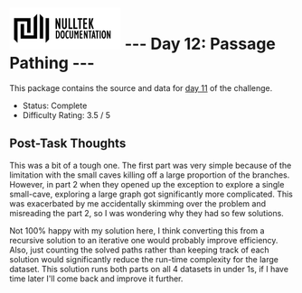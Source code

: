 # ![NullTek Documentation](../../resources/NullTekDocumentationLogo.png) --- Day 12: Passage Pathing ---

This package contains the source and data for [day 11](https://adventofcode.com/2021/day/11) of the challenge.

* Status: Complete
* Difficulty Rating: 3.5 / 5

## Post-Task Thoughts

This was a bit of a tough one.
The first part was very simple because of the limitation with the small caves killing off a large proportion of the branches.
However, in part 2 when they opened up the exception to explore a single small-cave, exploring a large graph got significantly more complicated.
This was exacerbated by me accidentally skimming over the problem and misreading the part 2, so I was wondering why they had so few solutions.

Not 100% happy with my solution here, I think converting this from a recursive solution to an iterative one would probably improve efficiency.
Also, just counting the solved paths rather than keeping track of each solution would significantly reduce the run-time complexity for the large dataset.
This solution runs both parts on all 4 datasets in under 1s, if I have time later I'll come back and improve it further.

